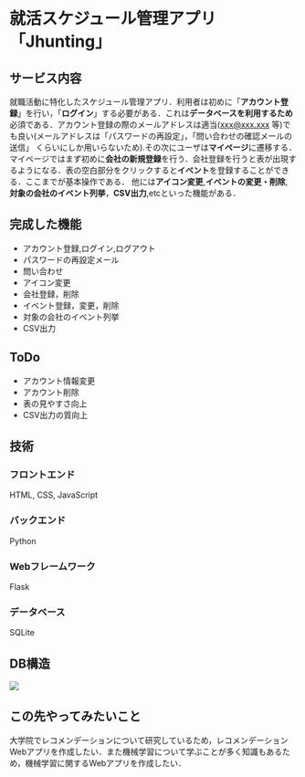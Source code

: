 # 就活スケジュール管理アプリ「**Jhunting**」
## サービス内容
就職活動に特化したスケジュール管理アプリ．利用者は初めに「**アカウント登録**」を行い，「**ログイン**」する必要がある．これは**データベースを利用するため**必須である．アカウント登録の際のメールアドレスは適当(xxx@xxx.xxx 等)でも良い(メールアドレスは「パスワードの再設定」，「問い合わせの確認メールの送信」 くらいにしか用いらないため).その次にユーザは**マイページ**に遷移する．マイページではまず初めに**会社の新規登録**を行う．会社登録を行うと表が出現するようになる．表の空白部分をクリックすると**イベント**を登録することができる．ここまでが基本操作である．
他には**アイコン変更**,**イベントの変更・削除**, **対象の会社のイベント列挙**，**CSV出力**,etcといった機能がある．

## 完成した機能
* アカウント登録,ログイン,ログアウト
* パスワードの再設定メール
* 問い合わせ
* アイコン変更
* 会社登録，削除
* イベント登録，変更，削除
* 対象の会社のイベント列挙
* CSV出力

## ToDo
* アカウント情報変更
* アカウント削除
* 表の見やすさ向上
* CSV出力の質向上

## 技術
### フロントエンド
HTML, CSS, JavaScript
### バックエンド
Python
### Webフレームワーク
Flask
### データベース
SQLite

## DB構造

![](https://i.imgur.com/u82EaAh.jpg)

## この先やってみたいこと
大学院でレコメンデーションについて研究しているため，レコメンデーションWebアプリを作成したい．また機械学習について学ぶことが多く知識もあるため，機械学習に関するWebアプリを作成したい．
